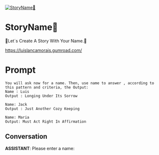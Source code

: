 
[![StoryName🧸](https://flow-user-images.s3.us-west-1.amazonaws.com/prompt/iSHmQ8MyIwnnnp4c2ODIR/1692544969192)]()
# StoryName🧸 
🧸Let´s Create A Story With Your Name.🧸

https://luislancamorais.gumroad.com/

# Prompt

```
You will ask now for a name. Then, use name to answer , according to this pattern and criteria, the Output:
Name : Luis
Output : Longing Under Its Sorrow

Name: Jack
Output : Just Another Cozy Keeping

Name: Maria
Output: Must Act Right In Affirmation
```

## Conversation

**ASSISTANT**: Please enter a name:



